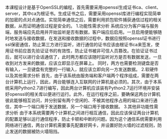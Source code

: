 本课程设计是基于OpenSSL的编程，首先需要采用openssl生成证书ca、client、server，其中ca为根证书。生成证书之后，需要采用openssl库进行编程实现简单的加密的点对点通信。实现简单通信之后，需要利用抓包软件捕获通信过程的相关数据，从而证明通信过程是安全的。
1.功能性需求分析
系统应分为客户端与服务端，服务端应先启用并开始监听是否有数据，客户端应后启用。一旦启用便能够随时地发送与接收数据，在发送和接收数据的过程中，数据应按照openssl证书进行ssl保密通信，防止第三方进行监听，进行通信的证书应该由根证书ca来签发，使用证书前应首先验证证书的有效性，防止证书被非可信人员篡改。在验证证书过后，就可以进行会话通信了，此时两方都应该随时监听对方是否有数据发送，一旦收到对方发来的数据，应该立即显示在屏幕上。 
同时，两方也需要检测键盘是否有输入，一旦键盘有完整的一行输入，就应该立即向另一方发送数据。
2.软硬件以及其他需求分析
首先，由于该系统由服务端和客户端两个程序组成，需要在两台计算机上运行，因此，两台能够连入互联网的计算机是必须的。其次，由于本系统采用Python2.7进行编写，因此两台计算机应该装有Python2.7运行环境并安装好openssl的相关库以便进行运行。此外，在运行程序之前，要确保这两台计算机彼此能够相互访问，并分别留有两个空闲的、不被其他程序占用的端口来进行通信，其中一个端口用于发送数据，另一个端口用于接收数据。
3.其他非功能性需求分析
由于本系统需要两个计算机之间进行相互通信，因此应该保证两台计算机的配置足够以运行通信程序，防止卡顿和中断的问题。因为这个通信系统需要利用网络进行通信，两台计算机需要事先配置好网卡，并设置好防火墙的过滤规则，防止发送的数据被防火墙阻挡。

